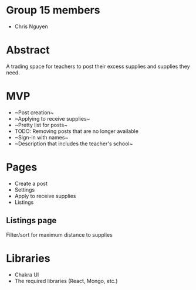 # Group 15 members
- Chris Nguyen

# Abstract
A trading space for teachers to post their excess supplies and supplies they need.


# MVP
- ~Post creation~
- ~Applying to receive supplies~
- ~Pretty list for posts~
- TODO: Removing posts that are no longer available
- ~Sign-in with names~
- ~Description that includes the teacher's school~


# Pages
- Create a post
- Settings
- Apply to receive supplies
- Listings

## Listings page
Filter/sort for maximum distance to supplies


# Libraries
- Chakra UI
- The required libraries (React, Mongo, etc.)
